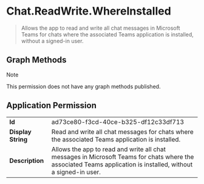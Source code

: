 # Chat.ReadWrite.WhereInstalled

> Allows the app to read and write all chat messages in Microsoft Teams for chats where the associated Teams application is installed, without a signed-in user.
## Graph Methods

> [!NOTE]
> This permission does not have any graph methods published.

## Application Permission
|||
|-|-|
|**Id**|ad73ce80-f3cd-40ce-b325-df12c33df713|
|**Display String**|Read and write all chat messages for chats where the associated Teams application is installed.|
|**Description**|Allows the app to read and write all chat messages in Microsoft Teams for chats where the associated Teams application is installed, without a signed-in user.|

